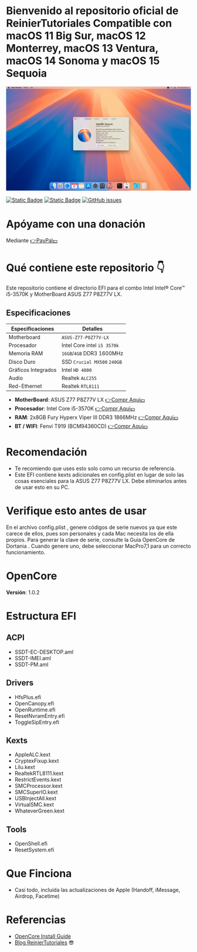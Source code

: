 # Bienvenido al repositorio oficial de ReinierTutoriales Compatible con macOS 11 Big Sur, macOS 12 Monterrey, macOS 13 Ventura, macOS 14 Sonoma y macOS 15 Sequoia


![macOS Sonoma](IMG/1.png)


[![Static Badge](https://img.shields.io/badge/macOS-Ventura-blue)](https://www.reiniertutoriales.com/topic/96-iso-booteable-de-macos-ventura-1351/)
[![Static Badge](https://img.shields.io/badge/OpenCore-1.0.0-green)](https://github.com/dortania/build-repo/releases/download/OpenCorePkg-58f57a3/OpenCore-1.0.0-RELEASE.zip)
[![GitHub issues](https://img.shields.io/github/issues/ReinierTutoriales/ASUS-Z77-P8Z77V-LX)](https://github.com/ReinierTutoriales/ASUS-Z77-P8Z77V-LX/issues)




# Apóyame con una donación 
Mediante [👉PayPal💵](https://www.paypal.com/paypalme/ReinierTutoriales?country.x=US&locale.x=es_XC)



# **Qué contiene este repositorio  👇**
Este repositorio contiene el directorio EFI para el combo Intel Intel® Core™ i5-3570K  y MotherBoard ASUS Z77 P8Z77V LX.


## Especificaciones

| Especificaciones     | Detalles                                  |
| ------------------- | -------------------------------------------|
| Motherboard         |  `ASUS-Z77-P8Z77V-LX`                      |
| Procesador          | Intel Core intel `i5 3570k`                |
| Memoria RAM         | `16GB`/`4GB` DDR3 1600MHz                  |
| Disco Duro          | SSD  `Crucial MX500` `240GB`               |
| Gráficos Integrados | Intel  `HD 4000`                           |
| Audio               | Realtek `ALC255`                           |
| Red-Ethernet        | Realtek `RTL8111`                          |

- **MotherBoard**: ASUS Z77 P8Z77V LX [👉Compr Aquí💵](https://s.click.aliexpress.com/e/_DEav2bR)
- **Procesador**: Intel Core i5-3570K [👉Compr Aquí💵](https://s.click.aliexpress.com/e/_DezOy29) 
- **RAM**: 2x8GB Fury Hyperx Viper III DDR3 1866MHz [👉Compr Aquí💵](https://s.click.aliexpress.com/e/_Ddspq81)
- **BT / WIFI**: Fenvi T919 (BCM94360CD) [👉Compr Aquí💵](https://amzn.to/3w3fkBX)

# Recomendación
- Te recomiendo que uses esto solo como un recurso de referencia.
- Este EFI contiene kexts adicionales en config.plist en lugar de solo las cosas esenciales para la ASUS Z77 P8Z77V LX. Debe eliminarlos antes de usar esto en su PC.

# Verifique esto antes de usar
En el archivo config.plist , genere códigos de serie nuevos ya que este carece de ellos, pues son personales y cada Mac necesita los de ella propios. Para generar la clave de serie, consulte la Guía OpenCore de Dortania . Cuando genere uno, debe seleccionar MacPro7,1 para un correcto funcionamiento.


# OpenCore
**Versión**: 1.0.2

# Estructura EFI
## ACPI
- SSDT-EC-DESKTOP.aml
- SSDT-IMEI.aml
- SSDT-PM.aml
## Drivers
- HfsPlus.efi
- OpenCanopy.efi
- OpenRuntime.efi
- ResetNvramEntry.efi
- ToggleSipEntry.efi
## Kexts
- AppleALC.kext
- CryptexFixup.kext
- Lilu.kext
- RealtekRTL8111.kext
- RestrictEvents.kext
- SMCProcessor.kext
- SMCSuperIO.kext
- USBInjectAll.kext
- VirtualSMC.kext
- WhateverGreen.kext
## Tools
- OpenShell.efi
- ResetSystem.efi

# Que Finciona
- Casi todo, incluida las actualizaciones de Apple (Handoff, iMessage, Airdrop, Facetime)
 
# Referencias
- [OpenCore Install Guide](https://dortania.github.io/OpenCore-Install-Guide/ "Dortania's OpenCore Install Guide")
- [Blog ReinierTutoriales](https://www.reiniertutoriales.com)
😎
